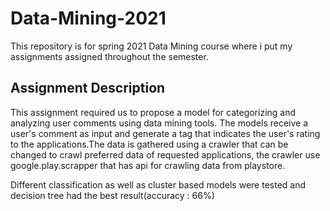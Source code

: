# Data-Mining-2021
This repository is for spring 2021 Data Mining course where i put my assignments assigned throughout the semester. 
## Assignment Description

This assignment required us to propose a model for categorizing and analyzing user comments using data mining tools.
The models receive a user's comment as input and generate a tag that indicates the user's rating to the applications.The data is gathered using a crawler
that can be changed to crawl preferred data of requested applications, the crawler use ‫‪google.play.scrapper‬‬ that has api for crawling data from playstore.

Different classification as well as cluster based models were tested and decision tree had the best result(accuracy : 66%)
